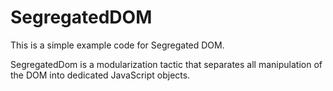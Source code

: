 # SegregatedDOM
 
This is a simple example code for Segregated DOM.

SegregatedDom is a modularization tactic that separates all manipulation of the DOM into dedicated JavaScript objects.

